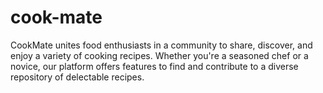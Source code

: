 # cook-mate
CookMate unites food enthusiasts in a community to share, discover, and enjoy a variety of cooking recipes. Whether you're a seasoned chef or a novice, our platform offers features to find and contribute to a diverse repository of delectable recipes.
